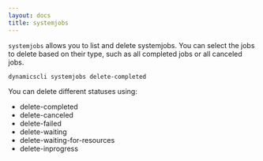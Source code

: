 ```yaml
---
layout: docs
title: systemjobs
---
```


`systemjobs` allows you to list and delete systemjobs. You can select the jobs to delete based on their type, such as all completed jobs or all canceled jobs.

```sh
dynamicscli systemjobs delete-completed
```

You can delete different statuses using:
* delete-completed
* delete-canceled
* delete-failed
* delete-waiting
* delete-waiting-for-resources
* delete-inprogress

